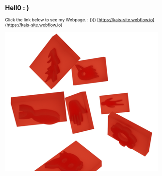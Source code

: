 ## Hell0 : )

Click the link below to see my Webpage. 
       : ))))
[https://kais-site.webflow.io](https://kais-site.webflow.io)

<img src= "images/visual 2 bg.png" alt="visual">

